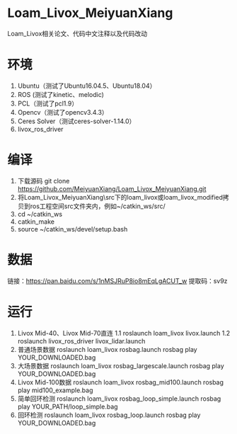 # Loam_Livox_MeiyuanXiang
Loam_Livox相关论文、代码中文注释以及代码改动

# 环境
1. Ubuntu（测试了Ubuntu16.04.5、Ubuntu18.04）
2. ROS (测试了kinetic、melodic)
3. PCL（测试了pcl1.9）
4. Opencv（测试了opencv3.4.3）
5. Ceres Solver（测试ceres-solver-1.14.0）
6. livox_ros_driver

# 编译
1. 下载源码 git clone https://github.com/MeiyuanXiang/Loam_Livox_MeiyuanXiang.git
2. 将Loam_Livox_MeiyuanXiang\src下的loam_livox或loam_livox_modified拷贝到ros工程空间src文件夹内，例如~/catkin_ws/src/
3. cd ~/catkin_ws
4. catkin_make
5. source ~/catkin_ws/devel/setup.bash

# 数据
链接：https://pan.baidu.com/s/1nMSJRuP8io8mEqLgACUT_w
提取码：sv9z

# 运行
1. Livox Mid-40、Livox Mid-70直连
1.1 roslaunch loam_livox livox.launch
1.2 roslaunch livox_ros_driver livox_lidar.launch
2. 普通场景数据
roslaunch loam_livox rosbag.launch
rosbag play YOUR_DOWNLOADED.bag
3. 大场景数据
roslaunch loam_livox rosbag_largescale.launch
rosbag play YOUR_DOWNLOADED.bag
4. Livox Mid-100数据
roslaunch loam_livox rosbag_mid100.launch
rosbag play mid100_example.bag
5. 简单回环检测
roslaunch loam_livox rosbag_loop_simple.launch
rosbag play YOUR_PATH/loop_simple.bag
6. 回环检测
roslaunch loam_livox rosbag_loop.launch
rosbag play YOUR_DOWNLOADED.bag
